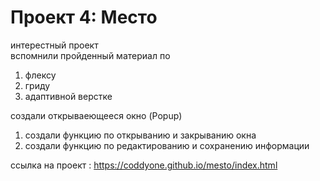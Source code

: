 # Проект 4: Место

интерестный проект  
вспомнили пройденный материал по
1. флексу 
2. гриду  
3. адаптивной верстке  

создали открываеющееся окно (Popup)
 1. создали функцию по открыванию и закрыванию окна
 2. создали функцию по редактированию и сохранению информации


ссылка на проект : https://coddyone.github.io/mesto/index.html